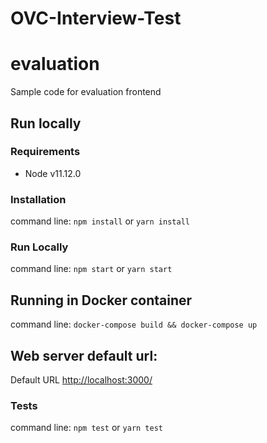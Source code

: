 # OVC-Interview-Test
# evaluation
Sample code for evaluation frontend

## Run locally

### Requirements
* Node v11.12.0

    
### Installation
command line: `npm install` or `yarn install`
   
### Run Locally
command line: `npm start` or `yarn start`

## Running in Docker container
command line: `docker-compose build && docker-compose up` 


## Web server default url:
Default URL [http://localhost:3000/](http://localhost:3000/)

### Tests
command line: `npm test` or `yarn test`